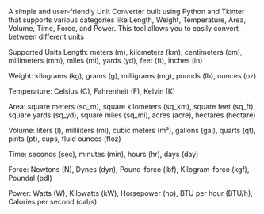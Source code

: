 A simple and user-friendly Unit Converter built using Python and Tkinter that supports various categories like Length, Weight, Temperature, Area, Volume, Time, Force, and Power. This tool allows you to easily convert between different units

Supported Units
Length: meters (m), kilometers (km), centimeters (cm), millimeters (mm), miles (mi), yards (yd), feet (ft), inches (in)

Weight: kilograms (kg), grams (g), milligrams (mg), pounds (lb), ounces (oz)

Temperature: Celsius (C), Fahrenheit (F), Kelvin (K)

Area: square meters (sq_m), square kilometers (sq_km), square feet (sq_ft), square yards (sq_yd), square miles (sq_mi), acres (acre), hectares (hectare)

Volume: liters (l), milliliters (ml), cubic meters (m³), gallons (gal), quarts (qt), pints (pt), cups, fluid ounces (floz)

Time: seconds (sec), minutes (min), hours (hr), days (day)

Force: Newtons (N), Dynes (dyn), Pound-force (lbf), Kilogram-force (kgf), Poundal (pdl)

Power: Watts (W), Kilowatts (kW), Horsepower (hp), BTU per hour (BTU/h), Calories per second (cal/s)
